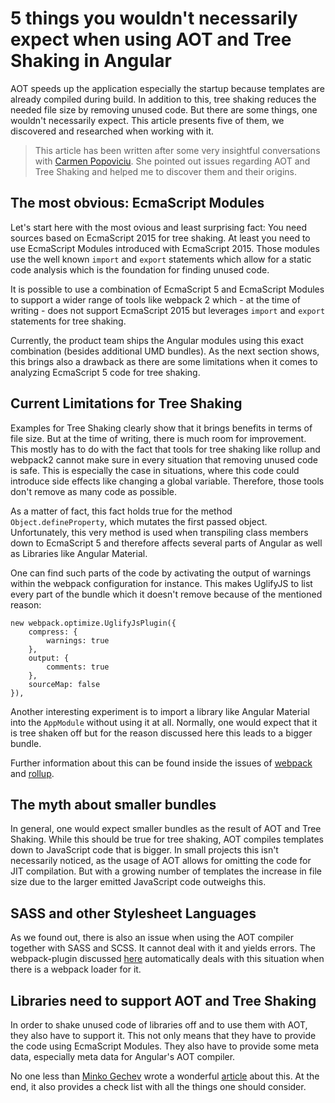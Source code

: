 # 5 things you wouldn't necessarily expect when using AOT and Tree Shaking in Angular

AOT speeds up the application especially the startup because templates are already compiled during build. In addition to this, tree shaking reduces the needed file size by removing unused code. But there are some things, one wouldn't necessarily expect. This article presents five of them, we discovered and researched when working with it.

> This article has been written after some very insightful conversations with [Carmen Popoviciu](https://twitter.com/carmenpopoviciu?lang=de). She pointed out issues regarding AOT and Tree Shaking and helped me to discover them and their origins.

## The most obvious: EcmaScript Modules

Let's start here with the most ovious and least surprising fact: You need sources based on EcmaScript 2015 for tree shaking. At least you need to use EcmaScript Modules introduced with EcmaScript 2015. Those modules use the well known ``import`` and ``export`` statements which allow for a static code analysis which is the foundation for finding unused code.  

It is possible to use a combination of EcmaScript 5 and EcmaScript Modules to support a wider range of tools like webpack 2 which - at the time of writing - does not support EcmaScript 2015 but leverages ``import`` and ``export`` statements for tree shaking. 

Currently, the product team ships the Angular modules using this exact combination (besides additional UMD bundles). As the next section shows, this brings also a drawback as there are some limitations when it comes to analyzing EcmaScript 5 code for tree shaking.   


## Current Limitations for Tree Shaking

Examples for Tree Shaking clearly show that it brings benefits in terms of file size. But at the time of writing, there is much room for improvement. This mostly has to do with the fact that tools for tree shaking like rollup and webpack2 cannot make sure in every situation that removing unused code is safe. This is especially the case in situations, where this code could introduce side effects like changing a global variable. Therefore, those tools don't remove as many code as possible. 

As a matter of fact, this fact holds true for the method ``Object.defineProperty``, which mutates the first passed object. Unfortunately, this very method is used when transpiling class members down to EcmaScript 5 and therefore affects several parts of Angular as well as Libraries like Angular Material.

One can find such parts of the code by activating the output of warnings within the webpack configuration for instance. This makes UglifyJS to list every part of the bundle which it doesn't remove because of the mentioned reason:

```
new webpack.optimize.UglifyJsPlugin({
    compress: {
        warnings: true
    },
    output: {
        comments: true
    },
    sourceMap: false
}),
```

Another interesting experiment is to import a library like Angular Material into the ``AppModule`` without using it at all. Normally, one would expect that it is tree shaken off but for the reason discussed here this leads to a bigger bundle. 

Further information about this can be found inside the issues of [webpack](https://github.com/webpack/webpack/issues/2867) and [rollup](https://github.com/rollup/rollup/issues/1130).

## The myth about smaller bundles

In general, one would expect smaller bundles as the result of AOT and Tree Shaking. While this should be true for tree shaking, AOT compiles templates down to JavaScript code that is bigger. In small projects this isn't necessarily noticed, as the usage of AOT allows for omitting the code for JIT compilation. But with a growing number of templates the increase in file size due to the larger emitted JavaScript code outweighs this.

## SASS and other Stylesheet Languages

As we found out, there is also an issue when using the AOT compiler together with SASS and SCSS. It cannot deal with it and yields errors. The webpack-plugin discussed [here](http://link-is-coming---currently-my-article-about-this-is-just-german) automatically deals with this situation when there is a webpack loader for it.

## Libraries need to support AOT and Tree Shaking

In order to shake unused code of libraries off and to use them with AOT, they also have to support it. This not only means that they have to provide the code using EcmaScript Modules. They also have to provide some meta data, especially meta data for Angular's AOT compiler.

No one less than [Minko Gechev](http://blog.mgechev.com/2017/01/21/distributing-an-angular-library-aot-ngc-types/) wrote a wonderful [article](http://blog.mgechev.com/2017/01/21/distributing-an-angular-library-aot-ngc-types/) about this. At the end, it also provides a check list with all the things one should consider. 

